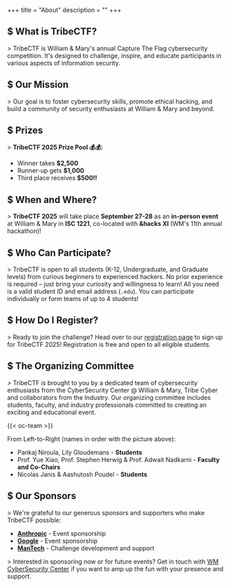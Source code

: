+++
title = "About"
description = ""
+++

## $ What is TribeCTF?
\> TribeCTF is William & Mary's annual Capture The Flag cybersecurity competition. It's designed to challenge, inspire, and educate participants in various aspects of information security.

## $ Our Mission
\> Our goal is to foster cybersecurity skills, promote ethical hacking, and build a community of security enthusiasts at William & Mary and beyond.

## $ Prizes
\> **TribeCTF 2025 Prize Pool 💰💰:** 
- Winner takes **$2,500**
- Runner-up gets **$1,000**
- Third place receives **$500!!**

## $ When and Where?
\> **TribeCTF 2025** will take place **September 27-28** as an **in-person event** at William & Mary in **ISC 1221**, co-located with **&hacks XI** (WM's 11th annual hackathon)!

<!-- Check the [schedule page](https://tribectf.cs.wm.edu/schedule) for full details! -->

## $ Who Can Participate?
\> TribeCTF is open to all students (K-12, Undergraduate, and Graduate levels) from curious beginners to experienced hackers. No prior experience is required – just bring your curiosity and willingness to learn! All you need is a valid student ID and email address (`.edu`). You can participate individually or form teams of up to 4 students!

## $ How Do I Register?
\> Ready to join the challenge? Head over to our [registration page](/registration) to sign up for TribeCTF 2025! Registration is free and open to all eligible students.

## $ The Organizing Committee
\> TribeCTF is brought to you by a dedicated team of cybersecurity enthusiasts from the CyberSecurity Center @ William & Mary, Tribe Cyber and collaborators from the Industry. Our organizing committee includes students, faculty, and industry professionals committed to creating an exciting and educational event.

{{< oc-team >}}

From Left-to-Right (names in order with the picture above): 
- Pankaj Niroula, Lily Gloudemans - **Students**
- Prof. Yue Xiao, Prof. Stephen Herwig & Prof. Adwait Nadkarni  - **Faculty and Co-Chairs**
- Nicolas Janis & Aashutosh Poudel - **Students**


## $ Our Sponsors
\> We're grateful to our generous sponsors and supporters who make TribeCTF possible:
- **<a href="https://anthropic.com" target="_blank">Anthropic</a>** - Event sponsorship
- **<a href="https://google.com" target="_blank">Google</a>** - Event sponsorship
- **<a href="https://mantech.com" target="_blank">ManTech</a>** - Challenge development and support

\> Interested in sponsoring now or for future events? Get in touch with [WM CyberSecurity Center](https://cybersecurity.wm.edu/) if you want to amp up the fun with your presence and support. 
